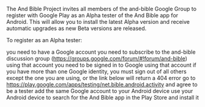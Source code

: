 The And Bible Project invites all members of the and-bible Google Group to register with Google Play as an Alpha tester of the And Bible app for Android. This will allow you to install the latest Alpha version and receive automatic upgrades as new Beta versions are released.

To register as an Alpha tester:

you need to have a Google account
you need to subscribe to the and-bible discussion group (https://groups.google.com/forum/#!forum/and-bible) using that account
you need to be signed in to Google using that account
if you have more than one Google identity, you must sign out of all others except the one you are using, or the link below will return a 404 error
go to https://play.google.com/apps/testing/net.bible.android.activity and agree to be a tester
add the same Google account to your Android device
use your Android device to search for the And Bible app in the Play Store and install it